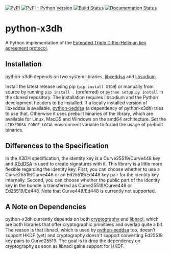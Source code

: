 [![PyPI](https://img.shields.io/pypi/v/X3DH.svg)](https://pypi.org/project/X3DH/)
[![PyPI - Python Version](https://img.shields.io/pypi/pyversions/X3DH.svg)](https://pypi.org/project/X3DH/)
[![Build Status](https://travis-ci.org/Syndace/python-x3dh.svg?branch=master)](https://travis-ci.org/Syndace/python-x3dh)
[![Documentation Status](https://readthedocs.org/projects/python-x3dh/badge/?version=latest)](https://python-x3dh.readthedocs.io/en/latest/?badge=latest)

# python-x3dh #

A Python implementation of the [Extended Triple Diffie-Hellman key agreement protocol](https://signal.org/docs/specifications/x3dh/).

## Installation ##

python-x3dh depends on two system libraries, [libxeddsa](https://github.com/Syndace/libxeddsa) and [libsodium](https://download.libsodium.org/doc/).

Install the latest release using pip (`pip install X3DH`) or manually from source by running `pip install .` (preferred) or `python setup.py install` in the cloned repository. The installation requires libsodium and the Python development headers to be installed. If a locally installed version of libxeddsa is available, [python-xeddsa](https://github.com/Syndace/python-xeddsa) (a dependency of python-x3dh) tries to use that. Otherwise it uses prebuilt binaries of the library, which are available for Linux, MacOS and Windows on the amd64 architecture. Set the `LIBXEDDSA_FORCE_LOCAL` environment variable to forbid the usage of prebuilt binaries.

## Differences to the Specification ##

In the X3DH specification, the identity key is a Curve25519/Curve448 key and [XEdDSA](https://www.signal.org/docs/specifications/xeddsa/) is used to create signatures with it. This library is a little more flexible regarding the identity key. First, you can choose whether to use a Curve25519/Curve448 or an Ed25519/Ed448 key pair for the identity key internally. Second, you can choose whether the public part of the identity key in the bundle is transferred as Curve25519/Curve448 or Ed25519/Ed448. Note that Curve448/Ed448 is currently not supported.

## A Note on Dependencies ##

python-x3dh currently depends on both [cryptography](https://cryptography.io/) and [libnacl](https://libnacl.readthedocs.io/), which are both libraries that offer cryptographic primitives and overlap quite a bit. The reason is that libnacl, which is used by [python-xeddsa](https://github.com/Syndace/python-xeddsa) too, doesn't support HKDF (yet) and cryptography doesn't support converting Ed25519 key pairs to Curve25519. The goal is to drop the dependency on cryptography as soon as libnacl gains support for HKDF.
